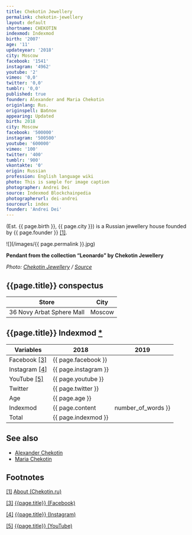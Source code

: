 ```yaml
---
title: Chekotin Jewellery
permalink: chekotin-jewellery
layout: default
shortname: CHEKOTIN
indexmod: Indexmod
birth: '2007'
age: '11'
updateyear: '2018'
city: Moscow
facebook: '1541'
instagram: '4962'
youtube: '2'
vimeo: '0,0'
twitter: '0,0'
tumblr: '0,0'
published: true
founder: Alexander and Maria Chekotin
originlang: Rus.
originspell: Шаблон
appearing: Updated
birth: 2018
city: Moscow
facebook: '500000'
instagram: '500500'
youtube: '600000'
vimeo: '100'
twitter: '400'
tumblr: '900'
vkontakte: '0'
origin: Russian
profession: English language wiki
photo: This is sample for image caption
photographer: Andrei Dei
source: Indexmod Blockchainpedia
photographerurl: dei-andrei
sourceurl: index
founder: 'Andrei Dei'
---
```


(Est. {{ page.birth }}, {{ page.city }}) is a Russian jewellery house founded by {{ page.founder }} <span id="a1">[\[1\]](#f1)</span>.

![](/images/{{ page.permalink }}.jpg)

**Pendant from the collection “Leonardo” by Chekotin Jewellery**

*Photo: [Chekotin Jewellery](chekotin-jewellery) / [Source](chekotin-jewellery)*

## {{page.title}} conspectus

|Store|City|
|-|-|
|36 Novy Arbat Sphere Mall|Moscow|

## {{page.title}} Indexmod [*](indexmod)

|Variables|2018|2019|
|-|-|-|
|Facebook <span id="a3">[\[3\]](#f3)</span>|{{ page.facebook }}||
|Instagram <span id="a4">[\[4\]](#f4)</span>|{{ page.instagram }}||
|YouTube <span id="a5">[\[5\]](#f5)</span>|{{ page.youtube }}||
|Twitter|{{ page.twitter }}||
|Age|{{ page.age }}||
|Indexmod|{{ page.content | number_of_words }}||
|Total|{{ page.indexmod }}||

## See also

+ [Alexander Chekotin](chekotin-alexander)
+ [Maria Chekotin](chekotin-maria)

## Footnotes

[[1]](#a1) <span id="f1"></span> [About (Chekotin.ru)](http://chekotin.ru/about/)

[[3]](#a3) <span id="f3"></span> [{{page.title}} (Facebook)](https://www.facebook.com/pg/chekotinjewellery/about/?ref=page_internal)

[[4]](#a4) <span id="f4"></span> [{{page.title}} (Instagram)](https://www.instagram.com/chekotin_jewellery/)

[[5]](#a5) <span id="f5"></span> [{{page.title}} (YouTube)](https://www.youtube.com/channel/UCwDmq07obA79XXABrJ9WIIQ/about)
